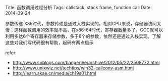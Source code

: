 Title: 函数调用过程分析
Tags: callstack, stack frame, function call
Date: 2014-09-24

参数传递
X86时代，参数传递是通过入栈实现的，相对CPU来说，存储器访问太慢；这样函数调用的效率就不高，在x86-64时代，寄存器数量多了，GCC就可以利用多达6个寄存器来存储参数，多于6个的参数，依然还是通过入栈实现。了解这些对我们写代码很有帮助，起码有两点启示

refer:

- http://www.cnblogs.com/bangerlee/archive/2012/05/22/2508772.html
- http://www.unixwiz.net/techtips/win32-callconv-asm.html
- http://learn.akae.cn/media/ch19s01.html
